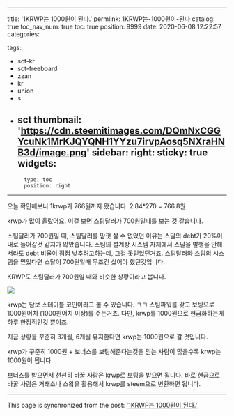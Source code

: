 
---
title: '1KRWP는 1000원이 된다.'
permlink: 1KRWP는-1000원이-된다
catalog: true
toc_nav_num: true
toc: true
position: 9999
date: 2020-06-08 12:22:57
categories:

tags:
- sct-kr
- sct-freeboard
- zzan
- kr
- union
- s
- sct
thumbnail: 'https://cdn.steemitimages.com/DQmNxCGGYcuNk1MrKJQYQNH1YYzu7irvpAosq5NXraHNB3d/image.png'
sidebar:
    right:
        sticky: true
widgets:
    -
        type: toc
        position: right
---


오늘 확인해보니 1krwp가 766원까지 왔습니다.
2.84*270 = 766.8원


krwp가 많이 올랐어요.
이걸 보면 스팀달러가 700원일때를 보는 것 같습니다. 

스팀달러가 700원일 때, 스팀달러를 맘껏 살 수 없었던 이유는 스달의 debt가 20%이내로 들어갈것 같지가 않았습니다. 스팀의 설계상 시스템 자체에서 스달을 발행을 안해서라도 debt 비율이 점점 낮추려고하는데, 그걸 못믿었던거죠. 스팀달러와 스팀의 시스템을 믿었다면 스달이 700원일때 무조건 샀어야 했던것입니다.

KRWP도 스팀달러가 700원일 때와 비슷한 상황이라고 봅니다.


![](https://cdn.steemitimages.com/DQmNxCGGYcuNk1MrKJQYQNH1YYzu7irvpAosq5NXraHNB3d/image.png)



krwp는 담보 스테이블 코인이라고 볼 수 있습니다. ㅋㅋ
스팀파워를 갖고 보팅으로 1000원어치 (1000원어치 이상)를 주는거죠.
다만, krwp를 1000원으로 현금화하는게 하루 한정적인것 뿐이죠.

지금 상황을 꾸준히 3개월, 6개월 유지한다면
krwp는 1000원으로 갈 것입니다.

krwp가 꾸준히 1000원 + 보너스를 보팅해준다는것을 믿는 사람이 많을수록
krwp는 1000원이 됩니다.


보너스를 받으면서 천천히 바꿀 사람은 krwp로 보팅을 받으면 됩니다.
바로 현금으로 바꿀 사람은 거래소나 스왑을 활용해서 krwp를 steem으로 변환하면 됩니다.

- - -

This page is synchronized from the post: ['1KRWP는 1000원이 된다.'](https://steempeak.com/@jacobyu/1krwp-1000)
